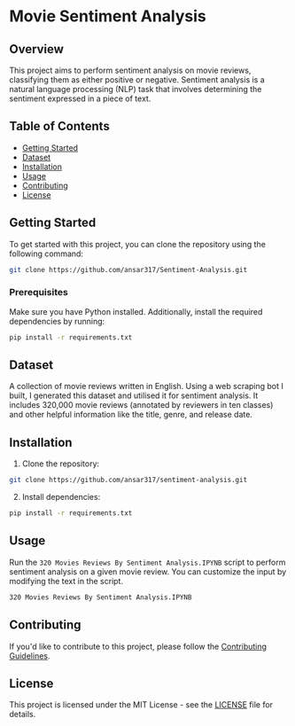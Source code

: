 # Movie Sentiment Analysis

## Overview

This project aims to perform sentiment analysis on movie reviews, classifying them as either positive or negative. Sentiment analysis is a natural language processing (NLP) task that involves determining the sentiment expressed in a piece of text.

## Table of Contents

- [Getting Started](#getting-started)
- [Dataset](#dataset)
- [Installation](#installation)
- [Usage](#usage)
- [Contributing](#contributing)
- [License](#license)

## Getting Started

To get started with this project, you can clone the repository using the following command:

```bash
git clone https://github.com/ansar317/Sentiment-Analysis.git
```

### Prerequisites

Make sure you have Python installed. Additionally, install the required dependencies by running:

```bash
pip install -r requirements.txt
```

## Dataset

A collection of movie reviews written in English. Using a web scraping bot I built, I generated this dataset and utilised it for sentiment analysis. It includes 320,000 movie reviews (annotated by reviewers in ten classes) and other helpful information like the title, genre, and release date.

## Installation

1. Clone the repository:

```bash
git clone https://github.com/ansar317/sentiment-analysis.git
```

2. Install dependencies:

```bash
pip install -r requirements.txt
```

## Usage

Run the `320 Movies Reviews By Sentiment Analysis.IPYNB` script to perform sentiment analysis on a given movie review. You can customize the input by modifying the text in the script.

```bash
320 Movies Reviews By Sentiment Analysis.IPYNB
```

## Contributing

If you'd like to contribute to this project, please follow the [Contributing Guidelines](CONTRIBUTING.md).

## License

This project is licensed under the MIT License - see the [LICENSE](LICENSE) file for details.
